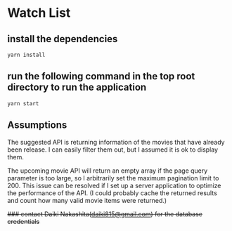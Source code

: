 # Watch List

## install the dependencies

```console
yarn install
```

## run the following command in the top root directory to run the application

```console
yarn start
```

## Assumptions

The suggested API is returning information of the movies that have already been release.  I can easily filter them out, but I assumed it is ok to display them.

The upcoming movie API will return an empty array if the page query parameter is too large, so I arbitrarily set the maximum pagination limit to 200.
This issue can be resolved if I set up a server application to optimize the performance of the API. (I could probably cache the returned results and count how many valid movie items were returned.)

~~### contact Daiki Nakashita(daiki815@gmail.com) for the database credentials~~

